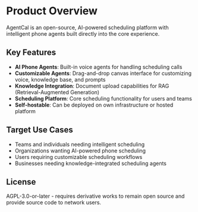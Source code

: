 # Product Overview

AgentCal is an open-source, AI-powered scheduling platform with intelligent phone agents built directly into the core experience.

## Key Features

- **AI Phone Agents**: Built-in voice agents for handling scheduling calls
- **Customizable Agents**: Drag-and-drop canvas interface for customizing voice, knowledge base, and prompts
- **Knowledge Integration**: Document upload capabilities for RAG (Retrieval-Augmented Generation)
- **Scheduling Platform**: Core scheduling functionality for users and teams
- **Self-hostable**: Can be deployed on own infrastructure or hosted platform

## Target Use Cases

- Teams and individuals needing intelligent scheduling
- Organizations wanting AI-powered phone scheduling
- Users requiring customizable scheduling workflows
- Businesses needing knowledge-integrated scheduling agents

## License

AGPL-3.0-or-later - requires derivative works to remain open source and provide source code to network users.
